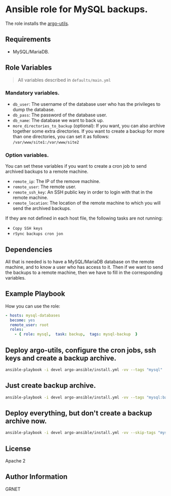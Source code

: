 Ansible role for MySQL backups.
=================================

The role installs the [argo-utils](https://github.com/ARGOeu/argo-utils/tree/devel/).


Requirements
------------

* MySQL/MariaDB.


Role Variables
--------------

> All variables described in `defaults/main.yml`

### Mandatory variables.
* `db_user`: The username of the database user who has the privileges to dump the database.
* `db_pass`: The password of the database user.
* `db_name`: The database we want to back up.
* `more_directories_to_backup` (optional): If you want, you can also archive together some extra directories. If you want to create a backup for more than one directories, you can set it as follows: `/var/www/site1:/var/www/site2`

### Option variables.
You can set these variables if you want to create a cron job to send archived backups to a remote machine.

* `remote_ip`: The IP of the remove machine.
* `remote_user`: The remote user.
* `remote_ssh_key`: An SSH public key in order to login with that in the remote machine.
* `remote_location`: The location of the remote machine to which you will send the archived backups.

If they are not defined in each host file, the following tasks are not running:
* `Copy SSH keys`
* `rSync backups cron jon`


Dependencies
------------

All that is needed is to have a MySQL/MariaDB database on the remote machine, and to know a user who has access to it.
Then if we want to send the backups to a remote machine, then we have to fill in the corresponding variables.


Example Playbook
----------------

How you can use the role:

```yaml
- hosts: mysql-databases
  become: yes
  remote_user: root
  roles:
    - { role: mysql,  task: backup,  tags: mysql-backup  }
```

## Deploy argo-utils, configure the cron jobs, ssh keys and create a backup archive.

```bash
ansible-playbook -i devel argo-ansible/install.yml -vv --tags "mysql"
```

## Just create backup archive.

```bash
ansible-playbook -i devel argo-ansible/install.yml -vv --tags "mysql:backup-now"
```

## Deploy everything, but don't create a backup archive now.
```bash
ansible-playbook -i devel argo-ansible/install.yml -vv --skip-tags "mysql:backup-now"
```


License
-------

Apache 2


Author Information
------------------

GRNET

